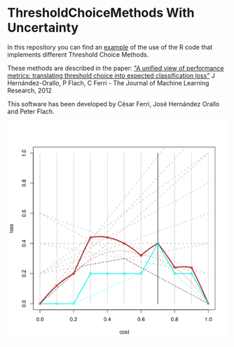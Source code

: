 # ThresholdChoiceMethods With Uncertainty

In this repository you can find an [example](ExampleTCM.ipynb) of the use of the R code that implements different Threshold Choice Methods.

These methods are described in the paper:
["A unified view of performance metrics: translating threshold choice into expected classification loss"](http://dl.acm.org/citation.cfm?id=2503332)
J Hernández-Orallo, P Flach, C Ferri - The Journal of Machine Learning Research, 2012

This software has been developed by Cèsar Ferri, José Hernández Orallo and Peter Flach.

![cost curves](rdc.png)
